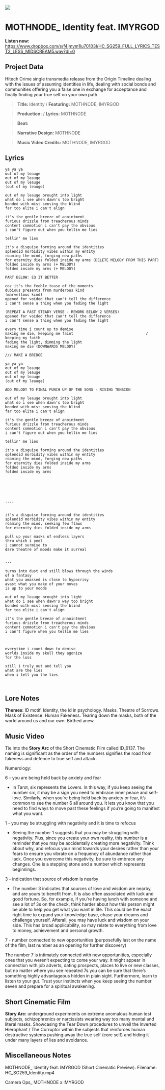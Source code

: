 ![](Screenshot_1.png)

# MOTHNODE_ Identity feat. IMYRGOD

**Listen now:** https://www.dropbox.com/s/f4jmvm1lu70103l/HC_SG259_FULL_LYRICS_TEST2_LESS_MIDSCREAM5.wav?dl=0

## Project Data

Hitech Crime single transmedia release from the Origin Timeline dealing with the issues of assuming identities in life, dealing with social bonds and communities offering you a false one in exchange for acceptance and finally finding your true self on your own path.

> **Title:** Identity / **Featuring:** MOTHNODE, IMYRGOD

> **Production:**  / **Lyrics:** MOTHNODE

> **Beat:**

> **Narrative Design:** MOTHNODE

> **Music Video Credits:** MOTHNODE, IMYRGOD


## Lyrics

```
ya ya ya
out of my leauge
out of my leauge
out of my leauge
(out of my leauge)

out of my leauge brought into light
what do i see when dawn's too bright
bonded with mist sensing the blind
far too elite i can't align

it's the gentle breeze of anointment
furious drizzle from treacherous minds
content commotion i can't pay the obvious
i can't figure out when you tellin me lies

tellin' me lies

it's a disguise forming around the identities
splendid morbidity vibes within my entity
roaming the mind, forging new paths
for eternity dies folded inside my arms (DELETE MELODY FROM THIS PART)
folded inside my arms (+ MELODY)
folded inside my arms (+ MELODY)

PART BELOW: EQ IT BETTER

coz it's the feeble tease of the moments
dubious presents from murderous kind                            (marvellous kind)
opened for voided that can't tell the difference
i can't sense a thing when you fading the light 

(REPEAT A FAST STEADY VERSE - REWORK BELOW 2 VERSES)
opened for voided that can't tell the difference
i can't sense a thing when you fading the light 

every time i count up to demise
making me die, keeping me faint                                 / keeping my faith
fading the light, dimming the light
making me die (DOWNWARDS MELODY)

/// MAKE A BRIDGE

ya ya ya
out of my leauge
out of my leauge
out of my leauge
(out of my leauge)

ADD MELODY TO FINAL PUNCH UP OF THE SONG - RISING TENSION

out of my leauge brought into light
what do i see when dawn's too bright
bonded with mist sensing the blind
far too elite i can't align

it's the gentle breeze of anointment
furious drizzle from treacherous minds
content commotion i can't pay the obvious
i can't figure out when you tellin me lies

tellin' me lies

it's a disguise forming around the identities
splendid morbidity vibes within my entity
roaming the mind, forging new paths
for eternity dies folded inside my arms 
folded inside my arms
folded inside my arms






----


it's a disguise forming around the identities
splendid morbidity vibes within my entity
roaming the mind, seeking few flaws
for eternity dies folded inside my arms 

pull up your masks of endless layers
thru which i peel
i cannot surmise to 
dare theatre of moods make it surreal 


---

turns into dust and still blows through the winds 
of a fantasy
what you amassed is close to hypocrisy
avast what you make of your moves
is up to your moods

out of my leauge brought into light
what do i see when dawn's way too bright
bonded with mist sensing the blind
far too elite i can't align

it's the gentle breeze of annointment
furious drizzle from treacherous minds
content commotion i can't pay the obvious
i can't figure when you tellin me lies



everytime i count down to demise
worlds inside my skull they agonize
for the loss

still i truly out and tell you
what are the lies
when i tell you the lies



```

## Lore Notes

**Themes:** ID motif. Identity, the id in psychology. Masks. Theatre of Sorrows. Mask of Existence. Human Fakeness. Tearing down the masks, both of the world around us and our own. Birthed anew. 



## Music Video

Tie into the **Story Arc** of the Short Cinematic Film called ID_6137. The naming is significant as the order of the numbers signifies the road from fakeness and defence to true self and attack.

Numerology:

6 - you are being held back by anxiety and fear

- In Tarot, six represents the Lovers. In this way, if you keep seeing the number six, it may be a sign you need to embrace inner peace and self-love. Similarly, when you’re being held back by anxiety or fear, it’s common to see the number 6 all around you. It lets you know that you need to find ways to move past these feelings if you’re going to manifest what you want.

1 - you may be struggling with negativity and it is time to refocus

- Seeing the number 1 suggests that you may be struggling with negativity. Plus, since you create your own reality, this number is a reminder that you may be accidentally creating more negativity. Think about why, and refocus your mind towards your desires rather than your fears to ensure you vibrate on a frequency of abundance rather than lack. Once you overcome this negativity, be sure to embrace any changes. One is a stepping stone and a number which represents beginnings.

3 - indication that source of wisdom is nearby

- The number 3 indicates that sources of love and wisdom are nearby, and are yours to benefit from. It is also often associated with luck and good fortune. So, for example, if you’re having lunch with someone and see a lot of 3s on the check, think harder about how this person might be able to help you get what you want in life. This could be the exact right time to expand your knowledge base, chase your dreams and challenge yourself. Afterall, you may have luck and wisdom on your side. This has broad applicability, so may relate to everything from love to money, achievement and personal growth.

7 - number connected to new opportunities (purposefully last on the name of the film, last number as an opening for further discovery)

The number 7 is intimately connected with new opportunities, especially ones that you weren’t expecting to come your way. It might appear in connection with job adverts, dating prospects, places to live or new classes, but no matter where you see repeated 7s you can be sure that there’s something highly advantageous hidden in plain sight. Furthermore, learn to listen to your gut. Trust your instincts when you keep seeing the number seven and prepare for a spiritual awakening.

## Short Cinematic Film

**Story Arc:** underground experiments on extreme anomalous human test subjects, schizophrenics or narcissists wearing way too many mental and literal masks. Showcasing the Tear Down procedures to unveil the Inverted Hierophant / The Corruptor within the subjects that reinforces human destructive systems pushing away the true self (core self) and hiding it under many layers of lies and avoidance.

## Miscellaneous Notes

MOTHNODE_ Identity feat. IMYRGOD (Short Cinematic Preview). Filename: HC_SG259_Identity.mp4

Camera Ops_ MOTHNODE x IMYRGOD
